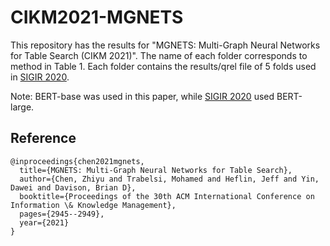 # CIKM2021-MGNETS

This repository has the results for "MGNETS: Multi-Graph Neural Networks for Table Search (CIKM 2021)".
The name of each folder corresponds to method in Table 1. Each folder contains the results/qrel file of 5 folds used in [SIGIR 2020](https://github.com/Zhiyu-Chen/SIGIR2020-BERT-Table-Search). 

Note: BERT-base was used in this paper, while  [SIGIR 2020](https://github.com/Zhiyu-Chen/SIGIR2020-BERT-Table-Search) used BERT-large.


## Reference

    @inproceedings{chen2021mgnets,
      title={MGNETS: Multi-Graph Neural Networks for Table Search},
      author={Chen, Zhiyu and Trabelsi, Mohamed and Heflin, Jeff and Yin, Dawei and Davison, Brian D},
      booktitle={Proceedings of the 30th ACM International Conference on Information \& Knowledge Management},
      pages={2945--2949},
      year={2021}
    }
